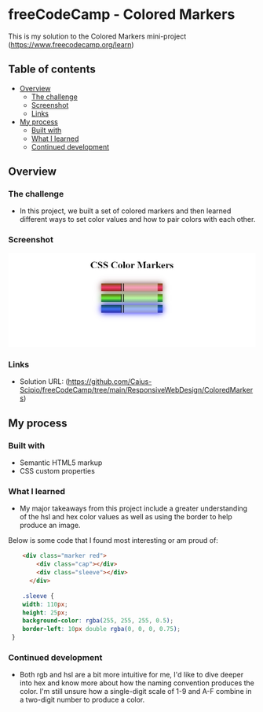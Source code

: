 # freeCodeCamp - Colored Markers
This is my solution to the Colored Markers mini-project (https://www.freecodecamp.org/learn)

## Table of contents

- [Overview](#overview)
  - [The challenge](#the-challenge)
  - [Screenshot](#screenshot)
  - [Links](#links)
- [My process](#my-process)
  - [Built with](#built-with)
  - [What I learned](#what-i-learned)
  - [Continued development](#continued-development)

## Overview

### The challenge

- In this project, we built a set of colored markers and then learned different ways to set color values and how to pair colors with each other.

### Screenshot

![](./ColoredMarkers.jpg)

### Links

- Solution URL: (https://github.com/Caius-Scipio/freeCodeCamp/tree/main/ResponsiveWebDesign/ColoredMarkers)

## My process

### Built with

- Semantic HTML5 markup
- CSS custom properties

### What I learned

- My major takeaways from this project include a greater understanding of the hsl and hex color values as well as using the border to help produce an image.

Below is some code that I found most interesting or am proud of:

```html
    <div class="marker red">
        <div class="cap"></div>
        <div class="sleeve"></div>
      </div>
```

```CSS
    .sleeve {
    width: 110px;
    height: 25px;
    background-color: rgba(255, 255, 255, 0.5);
    border-left: 10px double rgba(0, 0, 0, 0.75);
 }
```

### Continued development

- Both rgb and hsl are a bit more intuitive for me, I'd like to dive deeper into hex and know more about how the naming convention produces the color. I'm still unsure how a single-digit scale of 1-9 and A-F combine in a two-digit number to produce a color.